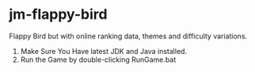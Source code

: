 # jm-flappy-bird
Flappy Bird but with online ranking data, themes and difficulty variations.
1. Make Sure You Have latest JDK and Java installed.
2. Run the Game by double-clicking RunGame.bat